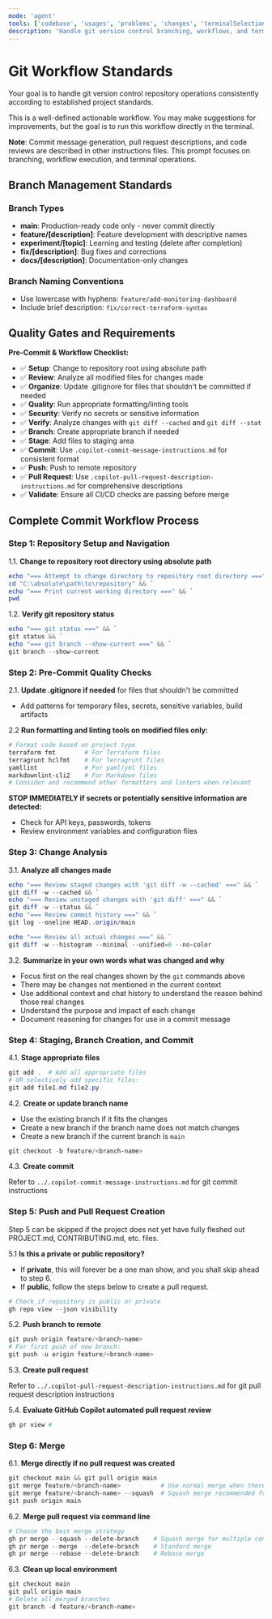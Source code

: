 ```yaml
---
mode: 'agent'
tools: ['codebase', 'usages', 'problems', 'changes', 'terminalSelection', 'terminalLastCommand', 'fetch', 'findTestFiles', 'githubRepo', 'editFiles', 'runCommands', 'search']
description: 'Handle git version control branching, workflows, and terminal operations'
---
```


# Git Workflow Standards

Your goal is to handle git version control repository operations consistently according to established project standards.

This is a well-defined actionable workflow. You may make suggestions for improvements,
but the goal is to run this workflow directly in the terminal.

**Note**: Commit message generation, pull request descriptions, and code reviews are
described in other instructions files. This prompt focuses on branching, workflow
execution, and terminal operations.

## Branch Management Standards

### Branch Types

- **main**: Production-ready code only - never commit directly
- **feature/[description]**: Feature development with descriptive names
- **experiment/[topic]**: Learning and testing (delete after completion)
- **fix/[description]**: Bug fixes and corrections
- **docs/[description]**: Documentation-only changes

### Branch Naming Conventions

- Use lowercase with hyphens: `feature/add-monitoring-dashboard`
- Include brief description: `fix/correct-terraform-syntax`

## Quality Gates and Requirements

**Pre-Commit & Workflow Checklist:**

- ✅ **Setup**: Change to repository root using absolute path
- ✅ **Review**: Analyze all modified files for changes made
- ✅ **Organize**: Update .gitignore for files that shouldn't be committed if needed
- ✅ **Quality**: Run appropriate formatting/linting tools
- ✅ **Security**: Verify no secrets or sensitive information
- ✅ **Verify**: Analyze changes with `git diff --cached` and `git diff --stat`
- ✅ **Branch**: Create appropriate branch if needed
- ✅ **Stage**: Add files to staging area
- ✅ **Commit**: Use `.copilot-commit-message-instructions.md` for consistent format
- ✅ **Push**: Push to remote repository
- ✅ **Pull Request**: Use `.copilot-pull-request-description-instructions.md` for comprehensive descriptions
- ✅ **Validate**: Ensure all CI/CD checks are passing before merge

## Complete Commit Workflow Process

### Step 1: Repository Setup and Navigation

1.1. **Change to repository root directory using absolute path**

   ```powershell
   echo "=== Attempt to change directory to repository root directory ===" && `
   cd "C:\absolute\path\to\repository" && `
   echo "=== Print current working directory ===" && `
   pwd
   ```

1.2. **Verify git repository status**

   ```powershell
   echo "=== git status ===" && `
   git status && `
   echo "=== git branch --show-current ===" && `
   git branch --show-current
   ```

### Step 2: Pre-Commit Quality Checks

2.1. **Update .gitignore if needed** for files that shouldn't be committed

- Add patterns for temporary files, secrets, sensitive variables, build artifacts

2.2 **Run formatting and linting tools on modified files only:**

```powershell
# Format code based on project type
terraform fmt        # For Terraform files
terragrunt hclfmt    # For Terragrunt files
yamllint             # For yaml/yml files
markdownlint-cli2    # For Markdown files
# Consider and recommend other formatters and linters when relevant
```

**STOP IMMEDIATELY if secrets or potentially sensitive information are detected:**

- Check for API keys, passwords, tokens
- Review environment variables and configuration files

### Step 3: Change Analysis

3.1. **Analyze all changes made**

   ```powershell
   echo "=== Review staged changes with 'git diff -w --cached' ===" && `
   git diff -w --cached && `
   echo "=== Review unstaged changes with 'git diff' ===" && `
   git diff -w --status && `
   echo "=== Review commit history ===" && `
   git log --oneline HEAD..origin/main

   echo "=== Review all actual changes ===" && `
   git diff -w --histogram --minimal --unified=0 --no-color
   ```

3.2. **Summarize in your own words what was changed and why**

- Focus first on the real changes shown by the `git` commands above
- There may be changes not mentioned in the current context
- Use additional context and chat history to understand the reason behind those real changes
- Understand the purpose and impact of each change
- Document reasoning for changes for use in a commit message

### Step 4: Staging, Branch Creation, and Commit

4.1. **Stage appropriate files**

```powershell
git add .  # Add all appropriate files
# OR selectively add specific files:
git add file1.md file2.py
```

4.2. **Create or update branch name**

- Use the existing branch if it fits the changes
- Create a new branch if the branch name does not match changes
- Create a new branch if the current branch is `main`

```powershell
git checkout -b feature/<branch-name>
```

4.3. **Create commit**

Refer to `../.copilot-commit-message-instructions.md` for git commit instructions

### Step 5: Push and Pull Request Creation

Step 5 can be skipped if the project does not yet have fully fleshed out PROJECT.md, CONTRIBUTING.md, etc. files.

5.1 **Is this a private or public repository?**

- If **private**, this will forever be a one man show, and you shall skip ahead to step 6.
- If **public**, follow the steps below to create a pull request.

```powershell
# Check if repository is public or private
gh repo view --json visibility
```

5.2. **Push branch to remote**

```powershell
git push origin feature/<branch-name>
# For first push of new branch:
git push -u origin feature/<branch-name>
```

5.3. **Create pull request**

Refer to `../.copilot-pull-request-description-instructions.md` for git pull request description instructions

5.4. **Evaluate GitHub Copilot automated pull request review**

```powershell
gh pr view #
```

### Step 6: Merge

6.1. **Merge directly if no pull request was created**

```powershell
git checkout main && git pull origin main
git merge feature/<branch-name>           # Use normal merge when there are only a few commits
git merge feature/<branch-name> --squash  # Squash merge recommended for more than 5 commits
git push origin main
```

6.2. **Merge pull request via command line**

   ```powershell
   # Choose the best merge strategy
   gh pr merge --squash --delete-branch    # Squash merge for multiple commits
   gh pr merge --merge  --delete-branch    # Standard merge
   gh pr merge --rebase --delete-branch    # Rebase merge
   ```

6.3. **Clean up local environment**

```powershell
git checkout main
git pull origin main
# Delete all merged branches
git branch -d feature/<branch-name>
```

